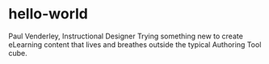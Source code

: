 # hello-world
Paul Venderley, Instructional Designer
Trying something new to create eLearning content that lives and breathes outside the typical Authoring Tool cube.
